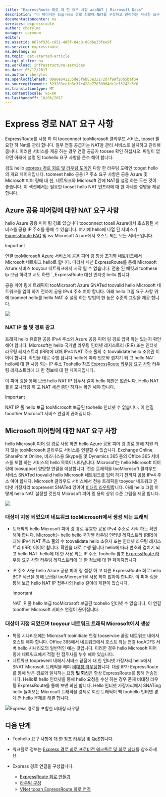 ```yaml
---
title: "ExpressRoute 회로 대 한 요구 사항 aaaNAT | Microsoft Docs"
description: "이 페이지는 Express 경로 회로에 NAT를 구성하고 관리하는 자세한 요구 사항을 제공합니다."
documentationcenter: na
services: expressroute
author: cherylmc
manager: carmonm
editor: 
ms.assetid: 867bf936-c851-485f-84c8-d8d6e33fee9f
ms.service: expressroute
ms.devlang: na
ms.topic: get-started-article
ms.tgt_pltfrm: na
ms.workload: infrastructure-services
ms.date: 05/12/2017
ms.author: cherylmc
ms.openlocfilehash: 09a0e841235de3f6b85e32172d7f99f20b5baf54
ms.sourcegitcommit: 523283cc1b3c37c428e77850964dc1c33742c5f0
ms.translationtype: MT
ms.contentlocale: ko-KR
ms.lasthandoff: 10/06/2017
---
```

# <a name="expressroute-nat-requirements"></a>Express 경로 NAT 요구 사항
ExpressRoute를 사용 하 여 tooconnect tooMicrosoft 클라우드 서비스, tooset 필요한 하 Nat를 관리 합니다. 일부 연결 공급자는 NAT을 관리 서비스로 설치하고 관리해 줍니다. 이러한 서비스를 제공 하는 경우 연결 공급자 toosee 확인 하십시오. 파일이 없으면 아래에 설명 된 toohello 요구 사항을 준수 해야 합니다. 

검토 hello [express 경로 회로 및 라우팅 도메인](expressroute-circuit-peerings.md) 다양 한 라우팅 도메인 tooget hello의 개요 페이지입니다. toomeet hello 공용 IP 주소 요구 사항은 공용 Azure 및 Microsoft 피어 링에 대 한, 네트워크와 Microsoft 간에 NAT를 설정 하는 두는 것이 좋습니다. 이 섹션에서는 필요한 tooset hello NAT 인프라에 대 한 자세한 설명을 제공 합니다.

## <a name="nat-requirements-for-azure-public-peering"></a>Azure 공용 피어링에 대한 NAT 요구 사항
hello Azure 공용 피어 링 경로 있습니다 tooconnect tooall Azure에서 호스팅된 서비스를 공용 IP 주소를 통해 수 있습니다. 여기에 hello에 나열 된 서비스가 [ExpessRoute FAQ](expressroute-faqs.md) 및 isv Microsoft Azure에서 호스트 되는 모든 서비스입니다. 

> [!IMPORTANT]
> 연결 tooMicrosoft Azure 서비스에 공용 피어 링 항상 초기화 네트워크에서 Microsoft 네트워크 hello로 합니다. 따라서 세션 ExpressRoute를 통해 Microsoft Azure 서비스 tooyour 네트워크에서 시작 될 수 없습니다. 전송 된 패킷과 toothese Ip 보급 하려고 시도 하면 ´ ֲ ExpressRoute 대신 인터넷 hello 합니다.
> 

공용 피어 링에 트래픽이 tooMicrosoft Azure SNATed toovalid hello Microsoft 네트워크를 입력 하기 전까지 공용 IPv4 주소 여야 합니다. 아래 hello 그림 요구 사항 위에 toomeet hello를 hello NAT 수 설정 하는 방법의 한 높은 수준의 그림을 제공 합니다.

![](./media/expressroute-nat/expressroute-nat-azure-public.png) 

### <a name="nat-ip-pool-and-route-advertisements"></a>NAT IP 풀 및 경로 광고
트래픽 hello 유효한 공용 IPv4 주소와 Azure 공용 피어 링 경로 입력 하는 있는지 확인 해야 합니다. Microsoft는 hello 국가별 라우팅 인터넷 레지스트리 (RIR) 또는 인터넷 라우팅 레지스트리 (IRR)에 대해 IPv4 NAT 주소 풀의 수 toovalidate hello 소유권 이어야 합니다. 확인을 대로 수행 됩니다 hello에 따라 번호와 겹치기 되 고 hello NAT. hello에 대 한 사용 되는 IP 주소 Toohello 참조 [ExpressRoute 라우팅 요구 사항](expressroute-routing.md) 라우팅 레지스트리에 대 한 정보에 대 한 페이지입니다.

이 피어 링을 통해 보급 hello NAT IP 접두사 길이 hello 제한은 없습니다. Hello NAT 풀을 모니터링 하 고 NAT 세션 중단 하지는 확인 해야 합니다.

> [!IMPORTANT]
> NAT IP 풀 hello 보급 tooMicrosoft 보급된 toohello 인터넷 수 없습니다. 이 연결 tooother Microsoft 서비스 연결이 끊어집니다.
> 
> 

## <a name="nat-requirements-for-microsoft-peering"></a>Microsoft 피어링에 대한 NAT 요구 사항
hello Microsoft 피어 링 경로 사용 하면 hello Azure 공용 피어 링 경로 통해 지원 되지 않는 tooMicrosoft 클라우드 서비스를 연결할 수 있습니다. Exchange Online, SharePoint Online, 비즈니스용 Skype를 및 Dynamics 365 등의 Office 365 서비스를 포함 하는 서비스의 hello 목록이 나타납니다. Microsoft는 hello Microsoft 피어 링에 toosupport 양방향 연결을 예상합니다. 전송 트래픽을 tooMicrosoft 클라우드 서비스 SNATed toovalid hello Microsoft 네트워크를 입력 하기 전까지 공용 IPv4 주소 여야 합니다. Microsoft 클라우드 서비스에서 전송 트래픽을 tooyour 네트워크 인터넷 가장자리 tooprevent SNATed 있어야 [비대칭 라우팅](expressroute-asymmetric-routing.md)합니다. 아래 hello 그림 어떻게 hello NAT 설정할 것인지 Microsoft 피어 링 용의 상위 수준 그림을 제공 합니다.

![](./media/expressroute-nat/expressroute-nat-microsoft.png) 

### <a name="traffic-originating-from-your-network-destined-toomicrosoft"></a>대상이 지정 되었으며 네트워크 tooMicrosoft에서 생성 되는 트래픽
* 트래픽의 hello Microsoft 피어 링 경로 유효한 공용 IPv4 주소로 시작 하는 확인 해야 합니다. Microsoft는 hello hello 국가별 라우팅 인터넷 레지스트리 (RIR)에 대해 IPv4 NAT 주소 풀의 수 toovalidate hello 소유자 또는 인터넷 라우팅 레지스트리 (IRR) 이어야 합니다. 확인을 대로 수행 됩니다 hello에 따라 번호와 겹치기 되 고 hello NAT. hello에 대 한 사용 되는 IP 주소 Toohello 참조 [ExpressRoute 라우팅 요구 사항](expressroute-routing.md) 라우팅 레지스트리에 대 한 정보에 대 한 페이지입니다.
* IP 주소 사용 hello Azure 공용 피어 링 설정 하 고 다른 ExpressRoute 회로 hello BGP 세션을 통해 보급된 tooMicrosoft을 사용 하지 않아야 합니다. 이 피어 링을 통해 보급 hello NAT IP 접두사의 hello 길이에 제한이 있습니다.
  
  > [!IMPORTANT]
  > NAT IP 풀 hello 보급 tooMicrosoft 보급된 toohello 인터넷 수 없습니다. 이 연결 tooother Microsoft 서비스 연결이 끊어집니다.
  > 
  > 

### <a name="traffic-originating-from-microsoft-destined-tooyour-network"></a>대상이 지정 되었으며 tooyour 네트워크 트래픽 Microsoft에서 생성
* 특정 시나리오에는 Microsoft tooinitiate 연결 tooservice 끝점 네트워크 내에서 호스트 해야 합니다. Office 365에서 네트워크에서 호스트 되는 연결 tooADFS 서버 hello 시나리오의 일반적인 예는 것입니다. 이러한 경우 hello Microsoft 피어 링에 네트워크에서 적절 한 접두사를 누수 해야 있습니다. 
* 네트워크 tooprevent 내에서 서비스 끝점에 대 한 인터넷 가장자리 hello에서 SNAT Microsoft 트래픽을 해야 [비대칭 라우팅](expressroute-asymmetric-routing.md)합니다. 대상 IP가 ExpressRoute를 통해 받은 경로와 일치하는 요청 **및 회신**은 항상 ExpressRoute를 통해 전송됩니다. Hello로 hello 인터넷을 통해 hello 요청을 수신 하는 경우 존재 비대칭 라우팅 ExpressRoute를 통해 보낸 회신 합니다. Hello 인터넷 가장자리에서 SNATing hello 들어오는 Microsoft 트래픽을 강제로 회신 트래픽이 백 toohello 인터넷 경계 면 hello 문제를 해결 합니다.

![Express 경로를 포함한 비대칭 라우팅](./media/expressroute-asymmetric-routing/AsymmetricRouting2.png)

## <a name="next-steps"></a>다음 단계
* Toohello 요구 사항에 대 한 참조 [라우팅](expressroute-routing.md) 및 [QoS](expressroute-qos.md)합니다.
* 워크플로 정보는 [Express 경로 회로 프로비전 워크플로 및 회로 상태](expressroute-workflows.md)를 참조하세요.
* Express 경로 연결을 구성합니다.
  
  * [ExpressRoute 회로 만들기](expressroute-howto-circuit-classic.md)
  * [라우팅 구성](expressroute-howto-routing-classic.md)
  * [VNet tooan ExpressRoute 회로 연결](expressroute-howto-linkvnet-classic.md)

